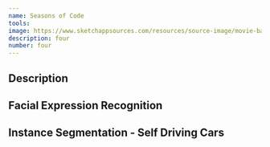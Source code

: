 ```yaml
---
name: Seasons of Code
tools: 
image: https://www.sketchappsources.com/resources/source-image/movie-badges-jurajjurik.png
description: four
number: four
---
```


## Description


## Facial Expression Recognition


## Instance Segmentation - Self Driving Cars